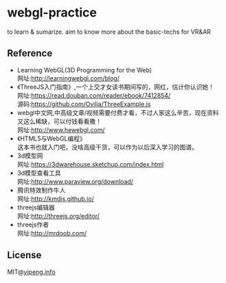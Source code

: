 # webgl-practice
to learn & sumarize. aim to know more about the basic-techs for VR&AR

## Reference
* Learning WebGL(3D Programming for the Web)   
  网址:http://learningwebgl.com/blog/
* 《ThreeJS入门指南》,一个上交才女读书期间写的，网红，估计你认识她！  
  网址:https://read.douban.com/reader/ebook/7412854/  
  源码:https://github.com/Ovilia/ThreeExample.js  
* webgl中文网,中高级文章/视频需要付费才看，不过人家这么辛苦，现在资料又这么稀缺，可以付钱看看撒！  
  网址:http://www.hewebgl.com/  
* 《HTML5与WebGL编程》  
  这本书也就入门吧，没啥高级干货，可以作为以后深入学习的图谱。
* 3d模型网  
  网址:https://3dwarehouse.sketchup.com/index.html
* 3d模型查看工具  
  网址:http://www.paraview.org/download/
* 腾讯特效制作牛人  
  网址:http://kmdjs.github.io/
* threejs编辑器  
  网址:http://threejs.org/editor/ 
* threejs作者  
  网址:http://mrdoob.com/

## License
MIT@[yipeng.info](https://yipeng.info)
